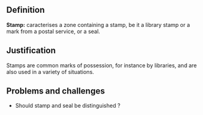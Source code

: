 ## Definition

**Stamp:** caracterises a zone containing a stamp, be it a library stamp or a mark from a postal service, or a seal.

## Justification

Stamps are common marks of possession, for instance by libraries, and are also used in a variety of situations.

## Problems and challenges

- Should stamp and seal be distinguished ?
